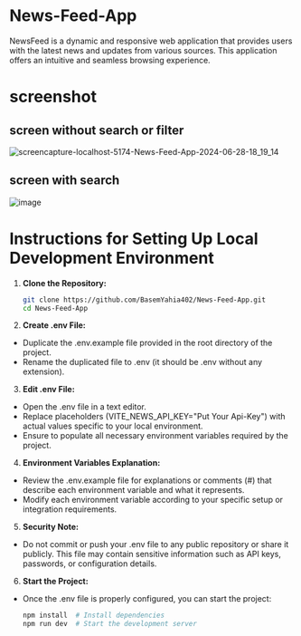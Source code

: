 # News-Feed-App
NewsFeed is a dynamic and responsive web application that provides users with the latest news and updates from various sources. This application offers an intuitive and seamless browsing experience.

# screenshot
## screen without search or filter
![screencapture-localhost-5174-News-Feed-App-2024-06-28-18_19_14](https://github.com/BasemYahia402/News-Feed-App/assets/123165852/027f60c4-1084-4b7d-8472-a5203d51b7ae)
## screen with search
![image](https://github.com/BasemYahia402/News-Feed-App/assets/123165852/b624f831-56e3-4058-abcb-c1be9b0714a9)



# Instructions for Setting Up Local Development Environment

1. **Clone the Repository:**
   ```bash
   git clone https://github.com/BasemYahia402/News-Feed-App.git
   cd News-Feed-App
   
2. **Create .env File:**
- Duplicate the .env.example file provided in the root directory of the project.
- Rename the duplicated file to .env (it should be .env without any extension).

3. **Edit .env File:**

- Open the .env file in a text editor.
- Replace placeholders (VITE_NEWS_API_KEY="Put Your Api-Key") with actual values specific to your local environment.
- Ensure to populate all necessary environment variables required by the project.

4. **Environment Variables Explanation:**

- Review the .env.example file for explanations or comments (#) that describe each environment variable and what it represents.
- Modify each environment variable according to your specific setup or integration requirements.

5. **Security Note:**

- Do not commit or push your .env file to any public repository or share it publicly. This file may contain sensitive information such as API keys, passwords, or configuration details.

6. **Start the Project:**

- Once the .env file is properly configured, you can start the project:
   ```bash
   npm install  # Install dependencies
   npm run dev  # Start the development server

